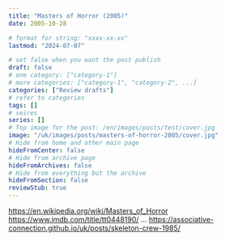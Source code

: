 ```yaml
---
title: "Masters of Horror (2005)"
date: 2005-10-28

# format for string: "xxxx-xx-xx"
lastmod: "2024-07-07"

# set false when you want the post publish
draft: false
# one category: ["category-1"]
# more categories: ["category-1", "category-2", ...]
categories: ["Review drafts"]
# refer to categories
tags: []
# seires
series: []
# Top image for the post: /en/images/posts/test/cover.jpg
image: "/uk/images/posts/masters-of-horror-2005/cover.jpg"
# Hide from home and other main page
hideFromCenter: false
# Hide from archive page
hideFromArchives: false
# Hide from everything but the archive
hideFromSection: false
reviewStub: true
---
```

https://en.wikipedia.org/wiki/Masters_of_Horror
https://www.imdb.com/title/tt0448190/
...
https://associative-connection.github.io/uk/posts/skeleton-crew-1985/
<!--more-->
